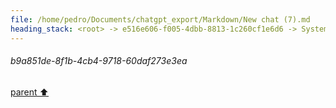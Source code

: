 ```yaml
---
file: /home/pedro/Documents/chatgpt_export/Markdown/New chat (7).md
heading_stack: <root> -> e516e606-f005-4dbb-8813-1c260cf1e6d6 -> System -> 44eed415-c779-4062-9ca6-1ab2d02ee8d1 -> System -> aaa27b2a-c5b9-485a-96ca-ba68ff20e0f5 -> User -> b9a851de-8f1b-4cb4-9718-60daf273e3ea
---
```

###### b9a851de-8f1b-4cb4-9718-60daf273e3ea
[parent ⬆️](#aaa27b2a-c5b9-485a-96ca-ba68ff20e0f5)
